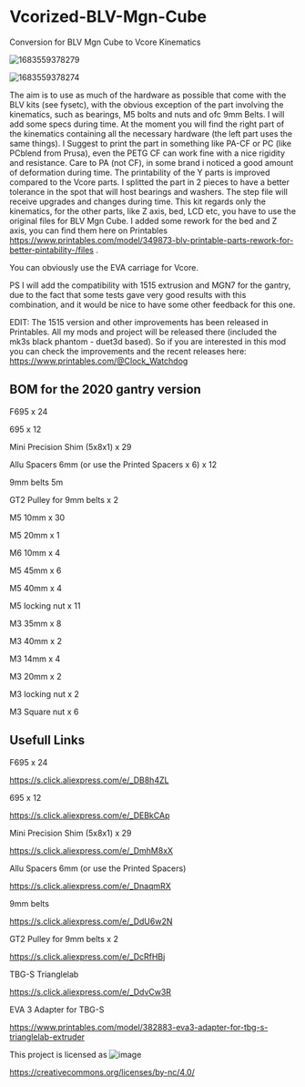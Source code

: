# Vcorized-BLV-Mgn-Cube
Conversion for BLV Mgn Cube to Vcore Kinematics

![1683559378279](https://user-images.githubusercontent.com/130660553/236864152-beadb520-be37-417b-b302-d9683ba1a55e.jpg)


![1683559378274](https://user-images.githubusercontent.com/130660553/236864207-8d8155c1-ede9-4fb9-8a3f-07da0873b671.jpg)

The aim is to use as much of the hardware as possible that come with the BLV kits (see fysetc), with the obvious exception of the part involving the kinematics, such as bearings, M5 bolts and nuts and ofc 9mm Belts. I will add some specs during time. At the moment you will find the right part of the kinematics containing all the necessary hardware (the left part uses the same things). I Suggest to print the part in something like PA-CF or PC (like PCblend from Prusa), even the PETG CF can work fine with a nice rigidity and resistance. Care to PA (not CF), in some brand i noticed a good amount of deformation during time. The printability of the Y parts is improved compared to the Vcore parts. I splitted the part in 2 pieces to have a better tolerance in the spot that will host bearings and washers. The step file will receive upgrades and changes during time.
This kit regards only the kinematics, for the other parts, like Z axis, bed, LCD etc, you have to use the original files for BLV Mgn Cube. I added some rework for the bed and Z axis, you can find them here on Printables https://www.printables.com/model/349873-blv-printable-parts-rework-for-better-pintability-/files .

You can obviously use the EVA carriage for Vcore.

PS I will add the compatibility with 1515 extrusion and MGN7 for the gantry, due to the fact that some tests gave very good results with this combination, and it would be nice to have some other feedback for this one.

EDIT: The 1515 version and other improvements has been released in Printables. All my mods and project will be released there (included the mk3s black phantom - duet3d based). So if you are interested in this mod you can check the improvements and the recent releases here: 
https://www.printables.com/@Clock_Watchdog


## BOM for the 2020 gantry version

F695 x 24

695 x 12

Mini Precision Shim (5x8x1) x 29

Allu Spacers 6mm (or use the Printed Spacers x 6) x 12

9mm belts 5m

GT2 Pulley for 9mm belts x 2

M5 10mm x 30

M5 20mm x 1

M6 10mm x 4

M5 45mm x 6

M5 40mm x 4

M5 locking nut x 11

M3 35mm x 8

M3 40mm x 2

M3 14mm x 4

M3 20mm x 2

M3 locking nut x 2

M3 Square nut x 6

## Usefull Links

F695 x 24

https://s.click.aliexpress.com/e/_DB8h4ZL

695 x 12

https://s.click.aliexpress.com/e/_DEBkCAp

Mini Precision Shim (5x8x1) x 29

https://s.click.aliexpress.com/e/_DmhM8xX

Allu Spacers 6mm (or use the Printed Spacers)

https://s.click.aliexpress.com/e/_DnaqmRX

9mm belts

https://s.click.aliexpress.com/e/_DdU6w2N

GT2 Pulley for 9mm belts x 2

https://s.click.aliexpress.com/e/_DcRfHBj

TBG-S Trianglelab

https://s.click.aliexpress.com/e/_DdvCw3R

EVA 3 Adapter for TBG-S

https://www.printables.com/model/382883-eva3-adapter-for-tbg-s-trianglelab-extruder

This project is licensed as
![image](https://user-images.githubusercontent.com/37383368/139769027-7267da5b-7f58-499d-96bc-e41d164a3aac.png)

https://creativecommons.org/licenses/by-nc/4.0/
 
